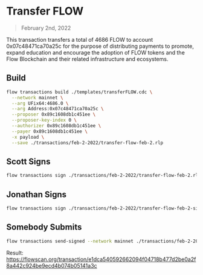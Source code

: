 # Transfer FLOW

> February 2nd, 2022

This transaction transfers a total of 4686 FLOW to account 0x07c48471ca70a25c for the purpose of distributing payments to promote, expand education and encourage the adoption of FLOW tokens and the Flow Blockchain and their related infrastructure and ecosystems.

## Build

```sh
flow transactions build ./templates/transferFLOW.cdc \
  --network mainnet \
  --arg UFix64:4686.0 \
  --arg Address:0x07c48471ca70a25c \
  --proposer 0x89c1608db1c451ee \
  --proposer-key-index 0 \
  --authorizer 0x89c1608db1c451ee \
  --payer 0x89c1608db1c451ee \
  -x payload \
  --save ./transactions/feb-2-2022/transfer-flow-feb-2.rlp
```

## Scott Signs

```sh
flow transactions sign ./transactions/feb-2-2022/transfer-flow-feb-2.rlp --signer scott --filter payload --save ./transactions/feb-2-2022/transfer-flow-feb-2-sig-1.rlp
```

## Jonathan Signs

```sh
flow transactions sign ./transactions/feb-2-2022/transfer-flow-feb-2-sig-1.rlp --signer jonathan --filter payload --save ./transactions/feb-2-2022/transfer-flow-feb-2-sig-2.rlp
```

## Somebody Submits

```sh
flow transactions send-signed --network mainnet ./transactions/feb-2-2022/transfer-flow-feb-2-sig-2.rlp
```

Result: https://flowscan.org/transaction/e1dca540592662094f04718b477d2be0a2f8a442c924be9ecd4b074b05141a3c
